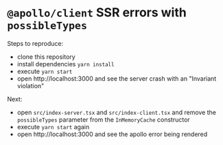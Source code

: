# `@apollo/client` SSR errors with `possibleTypes`

Steps to reproduce:
* clone this repository
* install dependencies `yarn install`
* execute `yarn start`
* open http://localhost:3000 and see the server crash with an "Invariant violation"

Next:
* open `src/index-server.tsx` and `src/index-client.tsx` and remove the `possibleTypes` parameter from the `InMemoryCache` constructor
* execute `yarn start` again
* open http://localhost:3000 and see the apollo error being rendered